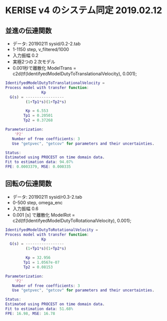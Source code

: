# KERISE v4 のシステム同定 2019.02.12

## 並進の伝達関数

- データ: 20190211 sysid/0.2-2.tab
- 1-1150 step, v_filtered/1000
- 入力振幅 0.2
- 実極2つの２次モデル
- 0.001秒で離散化 ModelTrans = c2d(tf(IdentifyedModelDutyToTranslationalVelocity), 0.001);

```matlab
IdentifyedModelDutyToTranslationalVelocity =
Process model with transfer function:
                Kp
  G(s) = -----------------
         (1+Tp1*s)(1+Tp2*s)

         Kp = 6.553
        Tp1 = 0.20501
        Tp2 = 0.37268

Parameterization:
    'P2'
   Number of free coefficients: 3
   Use "getpvec", "getcov" for parameters and their uncertainties.

Status:
Estimated using PROCEST on time domain data.
Fit to estimation data: 94.07%
FPE: 0.0003379, MSE: 0.000335
```

## 回転の伝達関数

- データ: 20190211 sysid/r0.3-2.tab
- 0-500 step, omega_enc
- 入力振幅 0.6
- 0.001 [s] で離散化 ModelRot = c2d(tf(IdentifyedModelDutyToRotationalVelocity), 0.001);

```matlab
IdentifyedModelDutyToRotationalVelocity =
Process model with transfer function:
                Kp
  G(s) = -----------------
         (1+Tp1*s)(1+Tp2*s)

         Kp = 32.956
        Tp1 = 1.0567e-07
        Tp2 = 0.08153

Parameterization:
    'P2'
   Number of free coefficients: 3
   Use "getpvec", "getcov" for parameters and their uncertainties.

Status:
Estimated using PROCEST on time domain data.
Fit to estimation data: 51.68%
FPE: 16.98, MSE: 16.78
```
